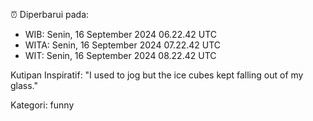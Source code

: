 ⏰ Diperbarui pada:
- WIB: Senin, 16 September 2024 06.22.42 UTC
- WITA: Senin, 16 September 2024 07.22.42 UTC
- WIT: Senin, 16 September 2024 08.22.42 UTC

Kutipan Inspiratif:
"I used to jog but the ice cubes kept falling out of my glass."


Kategori: funny

